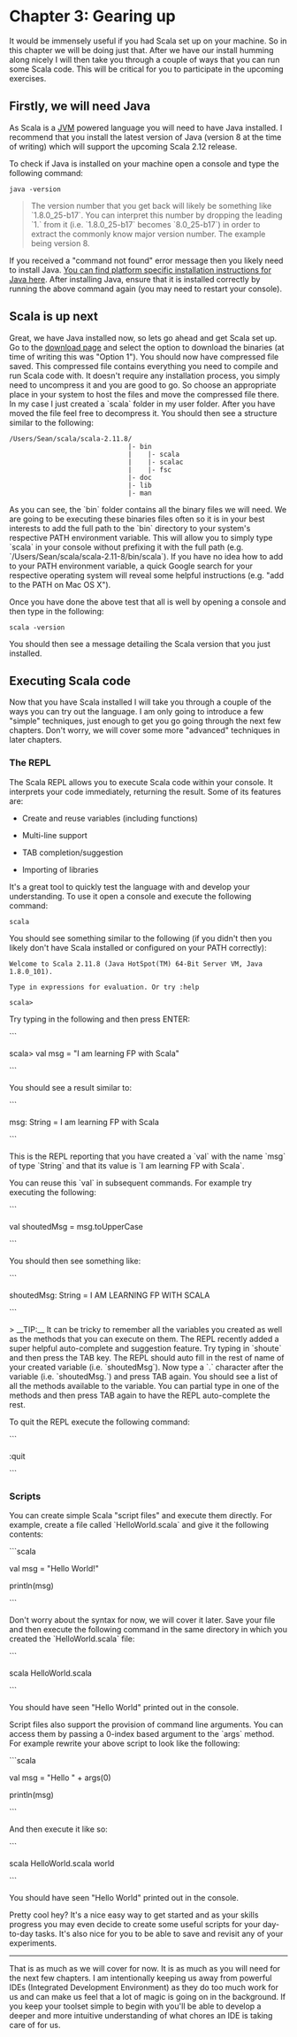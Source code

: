 # Chapter 3: Gearing up

It would be immensely useful if you had Scala set up on your machine. So in this chapter we will be doing just that. After we have our install humming along nicely I will then take you through a couple of ways that you can run some Scala code. This will be critical for you to participate in the upcoming exercises.

## Firstly, we will need Java

As Scala is a [JVM](https://en.wikipedia.org/wiki/Java_virtual_machine) powered language you will need to have Java installed. I recommend that you install the latest version of Java \(version 8 at the time of writing\) which will support the upcoming Scala 2.12 release.

To check if Java is installed on your machine open a console and type the following command:

`java -version`

> The version number that you get back will likely be something like \`1.8.0\_25-b17\`. You can interpret this number by dropping the leading \`1.\` from it \(i.e. \`1.8.0\_25-b17\` becomes \`8.0\_25-b17\`\) in order to extract the commonly know major version number. The example being version 8.

If you received a "command not found" error message then you likely need to install Java. [You can find platform specific installation instructions for Java here](https://www.java.com/en/download/help/download_options.xml). After installing Java, ensure that it is installed correctly by running the above command again \(you may need to restart your console\).

## Scala is up next

Great, we have Java installed now, so lets go ahead and get Scala set up.  Go to the [download page](http://www.scala-lang.org/download/) and select the option to download the binaries \(at time of writing this was "Option 1"\). You should now have compressed file saved.  This compressed file contains everything you need to compile and run Scala code with.  It doesn't require any installation process, you simply need to uncompress it and you are good to go.  So choose an appropriate place in your system to host the files and move the compressed file there.  In my case I just created a \`scala\` folder in my user folder. After you have moved the file feel free to decompress it. You should then see a structure similar to the following:

```
/Users/Sean/scala/scala-2.11.8/
                              |- bin
                              |    |- scala
                              |    |- scalac
                              |    |- fsc
                              |- doc
                              |- lib
                              |- man
```

As you can see, the \`bin\` folder contains all the binary files we will need. We are going to be executing these binaries files often so it is in your best interests to add the full path to the \`bin\` directory to your system's respective PATH environment variable.  This will allow you to simply type \`scala\` in your console without prefixing it with the full path \(e.g. \`\/Users\/Sean\/scala\/scala-2.11-8\/bin\/scala\`\). If you have no idea how to add to your PATH environment variable, a quick Google search for your respective operating system will reveal some helpful instructions \(e.g. "add to the PATH on Mac OS X"\).

Once you have done the above test that all is well by opening a console and then type in the following:

`scala -version`

You should then see a message detailing the Scala version that you just installed.

## Executing Scala code

Now that you have Scala installed I will take you through a couple of the ways you can try out the language. I am only going to introduce a few "simple" techniques, just enough to get you go going through the next few chapters. Don't worry, we will cover some more "advanced" techniques in later chapters.

### The REPL

The Scala REPL allows you to execute Scala code within your console. It interprets your code immediately, returning the result. Some of its features are:

* Create and reuse variables \(including functions\)

* Multi-line support

* TAB completion\/suggestion

* Importing of libraries


It's a great tool to quickly test the language with and develop your understanding. To use it open a console and execute the following command:

`scala`

You should see something similar to the following \(if you didn't then you likely don't have Scala installed or configured on your PATH correctly\):

`Welcome to Scala 2.11.8 (Java HotSpot(TM) 64-Bit Server VM, Java 1.8.0_101).`

`Type in expressions for evaluation. Or try :help`

`scala>`

Try typing in the following and then press ENTER:

\`\`\`

scala&gt; val msg = "I am learning FP with Scala"

\`\`\`

You should see a result similar to:

\`\`\`

msg: String = I am learning FP with Scala

\`\`\`

This is the REPL reporting that you have created a \`val\` with the name \`msg\` of type \`String\` and that its value is \`I am learning FP with Scala\`.

You can reuse this \`val\` in subsequent commands. For example try executing the following:

\`\`\`

val shoutedMsg = msg.toUpperCase

\`\`\`

You should then see something like:

\`\`\`

shoutedMsg: String = I AM LEARNING FP WITH SCALA

\`\`\`

&gt; \_\_TIP:\_\_ It can be tricky to remember all the variables you created as well as the methods that you can execute on them. The REPL recently added a super helpful auto-complete and suggestion feature. Try typing in \`shoute\` and then press the TAB key. The REPL should auto fill in the rest of name of your created variable \(i.e. \`shoutedMsg\`\). Now type a \`.\` character after the variable \(i.e. \`shoutedMsg.\`\) and press TAB again. You should see a list of all the methods available to the variable. You can partial type in one of the methods and then press TAB again to have the REPL auto-complete the rest.

To quit the REPL execute the following command:

\`\`\`

:quit

\`\`\`

### Scripts

You can create simple Scala "script files" and execute them directly. For example, create a file called \`HelloWorld.scala\` and give it the following contents:

\`\`\`scala

val msg = "Hello World!"

println\(msg\)

\`\`\`

Don't worry about the syntax for now, we will cover it later. Save your file and then execute the following command in the same directory in which you created the \`HelloWorld.scala\` file:

\`\`\`

scala HelloWorld.scala

\`\`\`

You should have seen "Hello World" printed out in the console.

Script files also support the provision of command line arguments. You can access them by passing a 0-index based argument to the \`args\` method. For example rewrite your above script to look like the following:

\`\`\`scala

val msg = "Hello " + args\(0\)

println\(msg\)

\`\`\`

And then execute it like so:

\`\`\`

scala HelloWorld.scala world

\`\`\`

You should have seen "Hello World" printed out in the console.

Pretty cool hey? It's a nice easy way to get started and as your skills progress you may even decide to create some useful scripts for your day-to-day tasks. It's also nice for you to be able to save and revisit any of your experiments.

---

That is as much as we will cover for now. It is as much as you will need for the next few chapters. I am intentionally keeping us away from powerful IDEs \(Integrated Development Environment\) as they do too much work for us and can make us feel that a lot of magic is going on in the background. If you keep your toolset simple to begin with you'll be able to develop a deeper and more intuitive understanding of what chores an IDE is taking care of for us.

